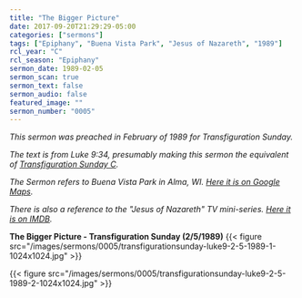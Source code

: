 ```yaml
---
title: "The Bigger Picture"
date: 2017-09-20T21:29:29-05:00
categories: ["sermons"]
tags: ["Epiphany", "Buena Vista Park", "Jesus of Nazareth", "1989"]
rcl_year: "C"
rcl_season: "Epiphany"
sermon_date: 1989-02-05
sermon_scan: true
sermon_text: false
sermon_audio: false
featured_image: ""
sermon_number: "0005"
---
```

_This sermon was preached in February of 1989 for Transfiguration Sunday._

<!--more-->

 _The text is from Luke 9:34, presumably making this sermon the equivalent of [Transfiguration Sunday C](http://lectionary.library.vanderbilt.edu/texts.php?id=116)._

_The Sermon refers to Buena Vista Park in Alma, WI. [Here it is on Google Maps](https://www.google.com/maps/place/Buena+Vista+Park/@44.3239746,-91.9136444,17z/data=!4m2!3m1!1s0x87f9ac0a5c10824d:0x5a55d5987e893c83)._

_There is also a reference to the "Jesus of Nazareth" TV mini-series. [Here it is on IMDB](http://www.imdb.com/title/tt0075520/)._

**The Bigger Picture - Transfiguration Sunday (2/5/1989)**
{{< figure src="/images/sermons/0005/transfigurationsunday-luke9-2-5-1989-1-1024x1024.jpg" >}}

{{< figure src="/images/sermons/0005/transfigurationsunday-luke9-2-5-1989-2-1024x1024.jpg" >}}
